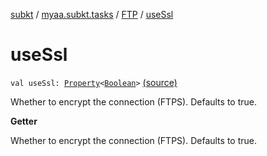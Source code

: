 [subkt](../../index.md) / [myaa.subkt.tasks](../index.md) / [FTP](index.md) / [useSsl](./use-ssl.md)

# useSsl

`val useSsl: `[`Property`](https://docs.gradle.org/current/javadoc/org/gradle/api/provider/Property.html)`<`[`Boolean`](https://kotlinlang.org/api/latest/jvm/stdlib/kotlin/-boolean/index.html)`>` [(source)](https://github.com/Myaamori/SubKt/blob/master/src/main/kotlin/myaa/subkt/tasks/tasks.kt#L1757)

Whether to encrypt the connection (FTPS). Defaults to true.

**Getter**

Whether to encrypt the connection (FTPS). Defaults to true.

